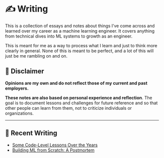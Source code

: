 # ✍️ Writing

This is a collection of essays and notes about things I've come across and learned over my career as a machine learning engineer. It covers anything from technical dives into ML systems to growth as an engineer.

This is meant for me as a way to process what I learn and just to think more clearly in general. None of this is meant to be perfect, and a lot of this will just be me rambling on and on.

## 📎 Disclaimer

**Opinions are my own and do not reflect those of my current and past employers.**

**These notes are also based on personal experience and reflection**. The goal is to document lessons and challenges for future reference and so that other people can learn from them, not to criticize individuals or organizations.

---

## 🧠 Recent Writing

- [Some Code-Level Lessons Over the Years](engineering/engg-lessons.md)
- [Building ML from Scratch: A Postmortem](engineering/ml-from-scratch-postmortem.md)
